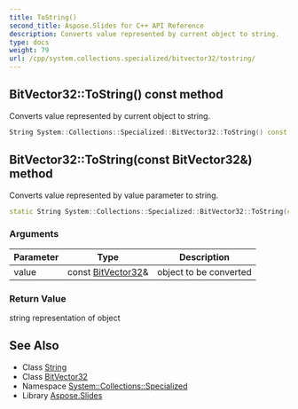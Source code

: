 ```yaml
---
title: ToString()
second_title: Aspose.Slides for C++ API Reference
description: Converts value represented by current object to string.
type: docs
weight: 79
url: /cpp/system.collections.specialized/bitvector32/tostring/
---
```

## BitVector32::ToString() const method


Converts value represented by current object to string.

```cpp
String System::Collections::Specialized::BitVector32::ToString() const
```

## BitVector32::ToString(const BitVector32\&) method


Converts value represented by value parameter to string.

```cpp
static String System::Collections::Specialized::BitVector32::ToString(const BitVector32 &value)
```


### Arguments

| Parameter | Type | Description |
| --- | --- | --- |
| value | const [BitVector32](../)\& | object to be converted |

### Return Value

string representation of object

## See Also

* Class [String](../../system/string/)
* Class [BitVector32](./)
* Namespace [System::Collections::Specialized](../)
* Library [Aspose.Slides](../../)